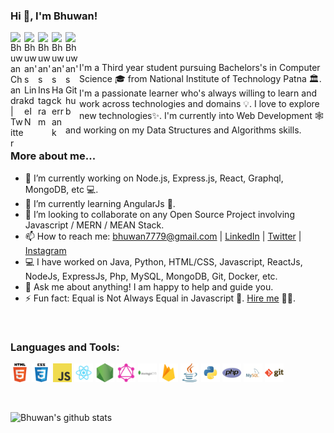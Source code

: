 ### Hi 👋, I'm Bhuwan!

<a href="https://twitter.com/Bhuwan38458789">
  <img align="left" alt="Bhuwan Chandra | Twitter" width="22px" src="https://cdn.jsdelivr.net/npm/simple-icons@v3/icons/twitter.svg" />
</a>
<a href="https://www.linkedin.com/in/bhuwan-chandra-baurai-760288178/">
  <img align="left" alt="Bhuwan's LinkdeIN" width="22px" src="https://cdn.jsdelivr.net/npm/simple-icons@v3/icons/linkedin.svg" />
</a>
<a href="https://www.instagram.com/bhuwan_7779/">
  <img align="left" alt="Bhuwan's Instagram" width="22px" src="https://cdn.jsdelivr.net/npm/simple-icons@v3/icons/instagram.svg" />
</a>
<a href="https://www.hackerrank.com/bhuwanchandra001">
  <img align="left" alt="Bhuwan's Hackerrank" width="22px" src="https://cdn.jsdelivr.net/npm/simple-icons@v3/icons/hackerrank.svg" />
</a>
<a href="https://github.com/BhuwanChandra">
  <img align="left" alt="Bhuwan's Github" width="22px" src="https://cdn.jsdelivr.net/npm/simple-icons@v3/icons/github.svg" />
</a>
<br />
<br />
<!--
[![Gmail Badge](https://img.shields.io/badge/-Gmail-c14438?style=flat-square&logo=Gmail&logoColor=white&link=mailto:bhuwan7779@gmail.com)](mailto:bhuwan7779@gmail.com)
[![Whatsapp Badge](https://img.shields.io/badge/-Whatsapp-4CA143?style=flat-square&labelColor=4CA143&logo=whatsapp&logoColor=white&link=https://api.whatsapp.com/send?phone=8954921035&text=Hi!)](https://api.whatsapp.com/send?phone=8954921035&text=Hi!)
[![Twitter Badge](https://img.shields.io/badge/-Twitter-1da1f2?style=flat-square&labelColor=1da1f2&logo=twitter&logoColor=white&link=https://twitter.com/Bhuwan38458789)](https://twitter.com/Bhuwan38458789)
-->

I'm a Third year student pursuing Bachelors's in Computer Science 🎓 from National Institute of Technology Patna 🏛. I'm a passionate learner who's always willing to learn and work across technologies and domains 💡. I love to explore new technologies✨. I'm currently into Web Development 🕸️ and working on my Data Structures and Algorithms skills.
<br/>

### More about me...

- 🔭 I’m currently working on Node.js, Express.js, React, Graphql, MongoDB, etc 💻.
- 🌱 I’m currently learning AngularJs 🚀.
- 👯 I’m looking to collaborate on any Open Source Project involving Javascript / MERN / MEAN Stack.
- 📫 How to reach me: bhuwan7779@gmail.com | [LinkedIn](https://www.linkedin.com/in/bhuwan-chandra-baurai-760288178/) | [Twitter](https://twitter.com/Bhuwan38458789) | [Instagram](https://www.instagram.com/bhuwan_7779/)
- 💻 I have worked on Java, Python, HTML/CSS, Javascript, ReactJs, NodeJs, ExpressJs, Php, MySQL, MongoDB, Git, Docker, etc.
- 💬 Ask me about anything! I am happy to help and guide you.
- ⚡ Fun fact: Equal is Not Always Equal in Javascript 🤣. [Hire me](mailto:bhuwan7779@gmail.com?Subject=Hello%20Bhuwan) 👨‍💻.

<br/>

### Languages and Tools:

<code><img height="30" src="https://raw.githubusercontent.com/github/explore/80688e429a7d4ef2fca1e82350fe8e3517d3494d/topics/html/html.png"></code>
<code><img height="30" src="https://raw.githubusercontent.com/github/explore/80688e429a7d4ef2fca1e82350fe8e3517d3494d/topics/css/css.png"></code>
<code><img height="30" src="https://raw.githubusercontent.com/github/explore/80688e429a7d4ef2fca1e82350fe8e3517d3494d/topics/javascript/javascript.png"></code>
<code><img height="30" src="https://raw.githubusercontent.com/github/explore/80688e429a7d4ef2fca1e82350fe8e3517d3494d/topics/react/react.png"></code>
<code><img height="30" src="https://raw.githubusercontent.com/github/explore/80688e429a7d4ef2fca1e82350fe8e3517d3494d/topics/nodejs/nodejs.png"></code>
<code><img height="30" src="https://raw.githubusercontent.com/github/explore/5c058a388828bb5fde0bcafd4bc867b5bb3f26f3/topics/graphql/graphql.png"></code>
<code><img height="30" src="https://raw.githubusercontent.com/github/explore/80688e429a7d4ef2fca1e82350fe8e3517d3494d/topics/mongodb/mongodb.png"></code>
<code><img height="30" src="https://raw.githubusercontent.com/github/explore/80688e429a7d4ef2fca1e82350fe8e3517d3494d/topics/firebase/firebase.png"></code>
<code><img height="30" src="https://raw.githubusercontent.com/github/explore/80688e429a7d4ef2fca1e82350fe8e3517d3494d/topics/java/java.png"></code>
<code><img height="30" src="https://raw.githubusercontent.com/github/explore/80688e429a7d4ef2fca1e82350fe8e3517d3494d/topics/python/python.png"></code>
<code><img height="30" src="https://raw.githubusercontent.com/github/explore/80688e429a7d4ef2fca1e82350fe8e3517d3494d/topics/php/php.png"></code>
<code><img height="30" src="https://raw.githubusercontent.com/github/explore/80688e429a7d4ef2fca1e82350fe8e3517d3494d/topics/mysql/mysql.png"></code>
<code><img height="30" src="https://raw.githubusercontent.com/github/explore/80688e429a7d4ef2fca1e82350fe8e3517d3494d/topics/git/git.png"></code>

<br/>

![Bhuwan's github stats](https://github-readme-stats.vercel.app/api?username=BhuwanChandra&show_icons=true&hide_border=true)



